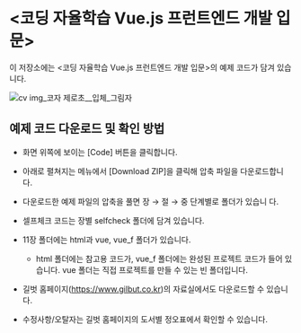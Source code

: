 # <코딩 자율학습 Vue.js 프런트엔드 개발 입문> 

이 저장소에는 <코딩 자율학습 Vue.js 프런트엔드 개발 입문>의 예제 코드가 담겨 있습니다.

![cv img_코자 제로초__입체_그림자](https://github.com/gilbutITbook/080409/assets/6995518/40a79044-910d-441b-b5f2-e8480cabddde)

## 예제 코드 다운로드 및 확인 방법

- 화면 위쪽에 보이는 [Code] 버튼을 클릭합니다.
- 아래로 펼쳐지는 메뉴에서 [Download ZIP]을 클릭해 압축 파일을 다운로드합니다. 
- 다운로드한 예제 파일의 압축을 풀면 장 → 절 → 중 단계별로 폴더가 있습니
다.
- 셀프체크 코드는 장별 selfcheck 폴더에 담겨 있습니다.
- 11장 폴더에는 html과 vue, vue_f 폴더가 있습니다. 
  - html 폴더에는 참고용 코드가, vue_f 폴더에는 완성된 프로젝트 코드가 들어 있습니다. vue 폴더는 직접 프로젝트를 만들 수 있는 빈 폴더입니다.

- 길벗 홈페이지(https://www.gilbut.co.kr)의 자료실에서도 다운로드할 수 있습니다.
- 수정사항/오탈자는 길벗 홈페이지의 도서별 정오표에서 확인할 수 있습니다.
 